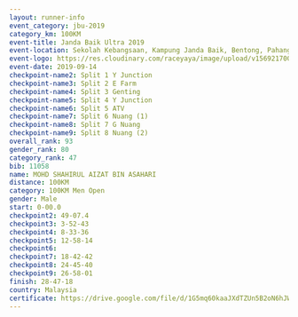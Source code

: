 ```yaml
---
layout: runner-info 
event_category: jbu-2019 
category_km: 100KM 
event-title: Janda Baik Ultra 2019 
event-location: Sekolah Kebangsaan, Kampung Janda Baik, Bentong, Pahang, Malaysia 
event-logo: https://res.cloudinary.com/raceyaya/image/upload/v1569217009/logo/janda-baik_vch1pc.jpg 
event-date: 2019-09-14 
checkpoint-name2: Split 1 Y Junction 
checkpoint-name3: Split 2 E Farm 
checkpoint-name4: Split 3 Genting 
checkpoint-name5: Split 4 Y Junction 
checkpoint-name6: Split 5 ATV 
checkpoint-name7: Split 6 Nuang (1) 
checkpoint-name8: Split 7 G Nuang 
checkpoint-name9: Split 8 Nuang (2) 
overall_rank: 93
gender_rank: 80
category_rank: 47
bib: 11058
name: MOHD SHAHIRUL AIZAT BIN ASAHARI
distance: 100KM
category: 100KM Men Open
gender: Male
start: 0-00.0
checkpoint2: 49-07.4
checkpoint3: 3-52-43
checkpoint4: 8-33-36
checkpoint5: 12-58-14
checkpoint6: 
checkpoint7: 18-42-42
checkpoint8: 24-45-40
checkpoint9: 26-58-01
finish: 28-47-18
country: Malaysia
certificate: https://drive.google.com/file/d/1G5mq60kaaJXdTZUn5B2oN6hJWdPXI0rj/view?usp=sharing
---
```

